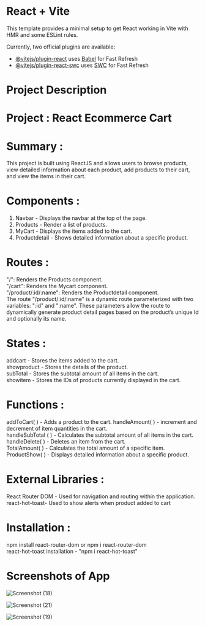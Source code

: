 # React + Vite

This template provides a minimal setup to get React working in Vite with HMR and some ESLint rules.

Currently, two official plugins are available:

- [@vitejs/plugin-react](https://github.com/vitejs/vite-plugin-react/blob/main/packages/plugin-react/README.md) uses [Babel](https://babeljs.io/) for Fast Refresh
- [@vitejs/plugin-react-swc](https://github.com/vitejs/vite-plugin-react-swc) uses [SWC](https://swc.rs/) for Fast Refresh
# Project Description


# Project : React Ecommerce Cart

# Summary :
This project is built using ReactJS and allows users to browse products, view detailed information about each product, add products to their cart, and view the items in their cart.

# Components : 
1. Navbar - Displays the navbar at the top of the page.  
2. Products - Render a list of products.  
3. MyCart -  Displays the items added to the cart.  
4. Productdetail - Shows detailed information about a specific product.  

# Routes :
"/": Renders the Products component.  
"/cart": Renders the Mycart component.  
"/product/:id/:name": Renders the Productdetail component.   
The route "/product/:id/:name" is a dynamic route parameterized with two variables: ":id" and ":name". These parameters allow the route to dynamically generate product detail pages based on the product’s unique Id and optionally its name.

# States : 
addcart - Stores the items added to the cart.  
showproduct - Stores the details of the product.  
subTotal - Stores the subtotal amount of all items in the cart.  
showitem - Stores the IDs of products currently displayed in the cart.  

# Functions :
addToCart( ) - Adds a product to the cart. 
handleAmount( ) -  increment and decrement of item quantities in the cart.  
handleSubTotal ( ) - Calculates the subtotal amount of all items in the cart.  
handleDelete( ) -  Deletes an item from the cart.  
TotalAmount( ) -  Calculates the total amount of a specific item.  
ProductShow( ) - Displays detailed information about a specific product.  

# External Libraries : 
React Router DOM - Used for navigation and routing within the application.  
react-hot-toast- Used to show alerts when product added to cart

# Installation : 
npm install react-router-dom   or npm i react-router-dom  
react-hot-toast installation - "npm i react-hot-toast"

# Screenshots of App






![Screenshot (18)](https://github.com/Dreamer122/Ecommerce-add-cart/assets/126068795/e2a28e8b-ee09-47fa-a431-39692add0a65)

![Screenshot (21)](https://github.com/Dreamer122/Ecommerce-add-cart/assets/126068795/3088f49d-7833-4158-8a8a-eba9ad72368a)

![Screenshot (19)](https://github.com/Dreamer122/Ecommerce-add-cart/assets/126068795/22f10183-9199-4252-8799-edaabb15a1ca)

